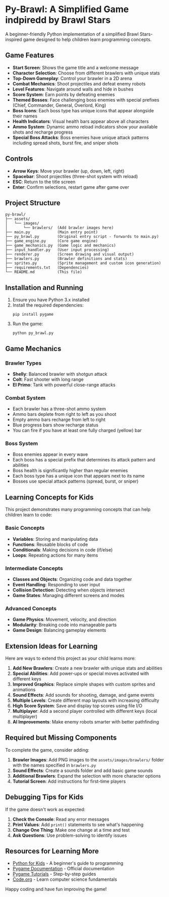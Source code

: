 # Py-Brawl: A Simplified Game indpiredd by Brawl Stars 

A beginner-friendly Python implementation of a simplified Brawl Stars-inspired game designed to help children learn programming concepts.

## Game Features

- **Start Screen**: Shows the game title and a welcome message
- **Character Selection**: Choose from different brawlers with unique stats
- **Top-Down Gameplay**: Control your brawler in a 2D arena
- **Combat Mechanics**: Shoot projectiles and defeat enemy robots
- **Level Features**: Navigate around walls and hide in bushes
- **Score System**: Earn points by defeating enemies
- **Themed Bosses**: Face challenging boss enemies with special prefixes (Chief, Commander, General, Overlord, King)
- **Boss Icons**: Each boss type has unique icons that appear alongside their names
- **Health Indicators**: Visual health bars appear above all characters
- **Ammo System**: Dynamic ammo reload indicators show your available shots and recharge progress
- **Special Boss Attacks**: Boss enemies have unique attack patterns including spread shots, burst fire, and sniper shots

## Controls

- **Arrow Keys**: Move your brawler (up, down, left, right)
- **Spacebar**: Shoot projectiles (three-shot system with reload)
- **ESC**: Return to the title screen
- **Enter**: Confirm selections, restart game after game over

## Project Structure

```
py-brawl/
├── assets/
│   └── images/
│       └── brawlers/  (Add brawler images here)
├── main.py            (Main entry point)
├── py_brawl.py        (Original entry script - forwards to main.py)
├── game_engine.py     (Core game engine)
├── game_mechanics.py  (Game logic and mechanics)
├── input_handler.py   (User input processing)
├── renderer.py        (Screen drawing and visual output)
├── brawlers.py        (Brawler definitions and stats)
├── sprites.py         (Sprite management and custom icon generation)
├── requirements.txt   (Dependencies)
└── README.md          (This file)
```

## Installation and Running

1. Ensure you have Python 3.x installed
2. Install the required dependencies:
   ```
   pip install pygame
   ```
3. Run the game:
   ```
   python py_brawl.py
   ```

## Game Mechanics

### Brawler Types
- **Shelly**: Balanced brawler with shotgun attack
- **Colt**: Fast shooter with long range
- **El Primo**: Tank with powerful close-range attacks

### Combat System
- Each brawler has a three-shot ammo system
- Ammo bars deplete from right to left as you shoot
- Empty ammo bars recharge from left to right
- Blue progress bars show recharge status
- You can fire if you have at least one fully charged (yellow) bar

### Boss System
- Boss enemies appear in every wave
- Each boss has a special prefix that determines its attack pattern and abilities
- Boss health is significantly higher than regular enemies
- Each boss type has a unique icon that appears next to its name
- Bosses use special attack patterns (spread, burst, or sniper)

## Learning Concepts for Kids

This project demonstrates many programming concepts that can help children learn to code:

### Basic Concepts
- **Variables**: Storing and manipulating data
- **Functions**: Reusable blocks of code
- **Conditionals**: Making decisions in code (if/else)
- **Loops**: Repeating actions for many items

### Intermediate Concepts
- **Classes and Objects**: Organizing code and data together
- **Event Handling**: Responding to user input
- **Collision Detection**: Detecting when objects intersect
- **Game States**: Managing different screens and modes

### Advanced Concepts
- **Game Physics**: Movement, velocity, and direction
- **Modularity**: Breaking code into manageable parts
- **Game Design**: Balancing gameplay elements

## Extension Ideas for Learning

Here are ways to extend this project as your child learns more:

1. **Add New Brawlers**: Create a new brawler with unique stats and abilities
2. **Special Abilities**: Add power-ups or special moves activated with different keys
3. **Improved Graphics**: Replace simple shapes with custom sprites and animations
4. **Sound Effects**: Add sounds for shooting, damage, and game events
5. **Multiple Levels**: Create different map layouts with increasing difficulty
6. **High Score System**: Save and display top scores using file I/O
7. **Multiplayer**: Add a second player controlled with different keys (local multiplayer)
8. **AI Improvements**: Make enemy robots smarter with better pathfinding

## Required but Missing Components

To complete the game, consider adding:

1. **Brawler Images**: Add PNG images to the `assets/images/brawlers/` folder with the names specified in `brawlers.py`
2. **Sound Effects**: Create a sounds folder and add basic game sounds
3. **Additional Brawlers**: Expand the selection with more character options
4. **Tutorial Screen**: Add instructions for first-time players

## Debugging Tips for Kids

If the game doesn't work as expected:

1. **Check the Console**: Read any error messages
2. **Print Values**: Add `print()` statements to see what's happening
3. **Change One Thing**: Make one change at a time and test
4. **Ask Questions**: Use problem-solving to identify issues

## Resources for Learning More

- [Python for Kids](https://www.nostarch.com/pythonforkids) - A beginner's guide to programming
- [Pygame Documentation](https://www.pygame.org/docs/) - Official documentation
- [Pygame Tutorials](https://www.pygame.org/wiki/tutorials) - Step-by-step guides
- [Code.org](https://code.org/) - Learn computer science fundamentals

Happy coding and have fun improving the game!
